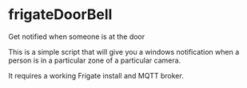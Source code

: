 # frigateDoorBell
Get notified when someone is at the door

This is a simple script that will give you a windows notification when a person is in a particular zone of a particular camera.

It requires a working Frigate install and MQTT broker.

